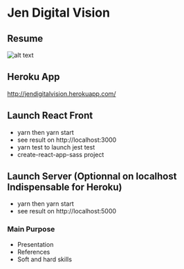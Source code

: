 Jen Digital Vision
========================

## Resume

![alt text](https://storage.googleapis.com/jendigitalvision/commun/Jendigital.png)

## Heroku App

http://jendigitalvision.herokuapp.com/

## Launch React Front

* yarn then yarn start
* see result on http://localhost:3000
* yarn test to launch jest test
* create-react-app-sass project

## Launch Server (Optionnal on localhost Indispensable for Heroku)

* yarn then yarn start
* see result on http://localhost:5000

### Main Purpose

* Presentation
* References
* Soft and hard skills